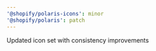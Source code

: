 ```yaml
---
'@shopify/polaris-icons': minor
'@shopify/polaris': patch
---
```


Updated icon set with consistency improvements
